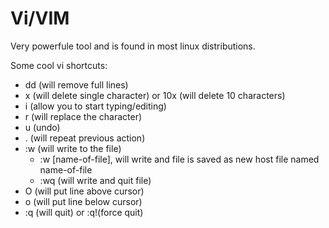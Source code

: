 # Vi/VIM
Very powerfule tool and is found in most linux distributions.

Some cool vi shortcuts:
- dd (will remove full lines)
- x (will delete single character) or 10x (will delete 10 characters)
- i (allow you to start typing/editing)
- r (will replace the character)
- u (undo)
- . (will repeat previous action)
- :w (will write to the file)
    - :w [name-of-file], will write and file is saved as new host file named name-of-file
    - :wq (will write and quit file)
- O (will put line above cursor)
- o (will put line below cursor)
- :q (will quit) or :q!(force quit)